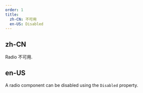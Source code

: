 ```yaml
---
order: 1
title:
  zh-CN: 不可用
  en-US: Disabled
---
```


## zh-CN
Radio 不可用.


## en-US
A radio component can be disabled using the `Disabled` property.
